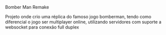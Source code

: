 Bomber Man Remake


Projeto onde crio uma réplica do famoso jogo bomberman, tendo como diferencial o jogo ser multiplayer online, utilizando servidores com suporte a websocket para conexão full duplex
